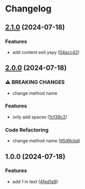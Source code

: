 # Changelog

## [2.1.0](https://github.com/Ikhsan892/learn-versioning/compare/v2.0.0...v2.1.0) (2024-07-18)


### Features

* add content exit yayy ([04acc42](https://github.com/Ikhsan892/learn-versioning/commit/04acc42657fc5e6a31f3344422098bae5e50c6f7))

## [2.0.0](https://github.com/Ikhsan892/learn-versioning/compare/v1.0.0...v2.0.0) (2024-07-18)


### ⚠ BREAKING CHANGES

* change method name

### Features

* only add spaces ([1cf39c2](https://github.com/Ikhsan892/learn-versioning/commit/1cf39c2cf34c4fb5ac457245dde67c5216b8aeae))


### Code Refactoring

* change method name ([95d9cbd](https://github.com/Ikhsan892/learn-versioning/commit/95d9cbd7a19e965db07057f349fed07ca757d827))

## 1.0.0 (2024-07-18)


### Features

* add 1 in text ([4fed1a9](https://github.com/Ikhsan892/learn-versioning/commit/4fed1a9116c76796174c12946181f2f9ac179285))
